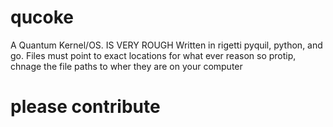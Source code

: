 # qucoke
A Quantum Kernel/OS. IS VERY ROUGH
Written in rigetti pyquil, python, and go.
Files must point to exact locations for what ever reason so protip, chnage the file paths to wher they are on your computer
# please contribute
